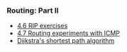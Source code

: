 ### Routing: Part II

* [4.6 RIP exercises](el5373-lab4-46.md)
* [4.7 Routing experiments with ICMP](el5373-lab4-47.md)
* [Dijkstra's shortest path algorithm](https://witestlab.poly.edu/blog/dijkstras-shortest-path-algorithm/)
